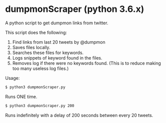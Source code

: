 # dumpmonScraper (python 3.6.x)
A python script to get dumpmon links from twitter.

This script does the following:
  1. Find links from last 20 tweets by @dumpmon
  2. Saves files locally.
  3. Searches these files for keywords.
  4. Logs snippets of keyword found in the files.
  5. Removes log if there were no keywords found. (This is to reduce 
      making too many useless log files.) 

Usage:
```sh
$ python3 dumpmonScraper.py
```
Runs ONE time.

```sh
$ python3 dumpmonScraper.py 200
```
Runs indefinitely with a delay of 200 seconds between every 20 tweets.
